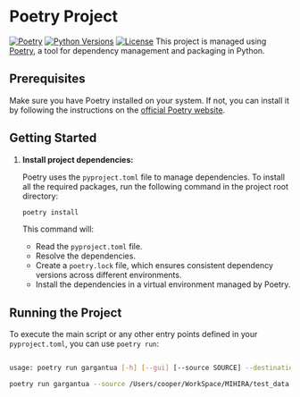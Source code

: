 # Poetry Project

[![Poetry](https://img.shields.io/badge/poetry-1.x-blue.svg)](https://python-poetry.org/)
[![Python Versions](https://img.shields.io/pypi/pyversions/my_project_name.svg)](https://pypi.org/project/my_project_name/)
[![License](https://img.shields.io/badge/License-MIT-yellow.svg)](https://opensource.org/licenses/MIT)
This project is managed using [Poetry](https://python-poetry.org/), a tool for dependency management and packaging in Python.

## Prerequisites

Make sure you have Poetry installed on your system. If not, you can install it by following the instructions on the [official Poetry website](https://python-poetry.org/docs/#installation).

## Getting Started
1.  **Install project dependencies:**

    Poetry uses the `pyproject.toml` file to manage dependencies. To install all the required packages, run the following command in the project root directory:

    ```bash
    poetry install
    ```

    This command will:
    * Read the `pyproject.toml` file.
    * Resolve the dependencies.
    * Create a `poetry.lock` file, which ensures consistent dependency versions across different environments.
    * Install the dependencies in a virtual environment managed by Poetry.

## Running the Project

To execute the main script or any other entry points defined in your `pyproject.toml`, you can use `poetry run`:

```bash

usage: poetry run gargantua [-h] [--gui] [--source SOURCE] --destination DESTINATION [--project PROJECT] --input_date INPUT_DATE [--data_type DATA_TYPE] [--mov] [--process {0,1}] [--vendor VENDOR] [--hires] [--camera CAMERA] [--take TAKE][--resolution RESOLUTION] [--force] [--proxy FORMAT]

poetry run gargantua --source /Users/cooper/WorkSpace/MIHIRA/test_data --destination /Users/cooper/WorkSpace/MIHIRA/out_data --input_date 20250410